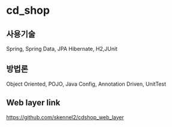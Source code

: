 # cd_shop  
  
## 사용기술  
Spring, Spring Data, JPA Hibernate, H2,JUnit   
  
## 방법론  
Object Oriented, POJO, Java Config, Annotation Driven, UnitTest
  
## Web layer link
https://github.com/skennel2/cdshop_web_layer
